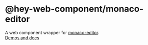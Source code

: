 # @hey-web-component/monaco-editor
A web component wrapper for [monaco-editor](https://microsoft.github.io/monaco-editor/).  
[Demos and docs](https://hey-web-components.github.io/monaco-editor/)
